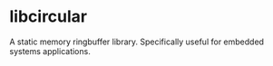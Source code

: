 # libcircular
A static memory ringbuffer library. Specifically useful for embedded systems applications.
